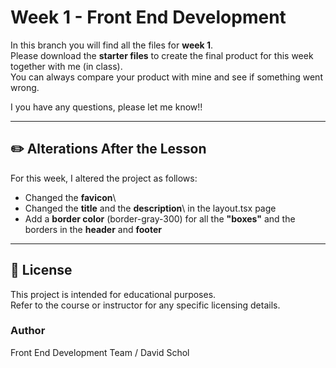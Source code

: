 # Week 1 - Front End Development

In this branch you will find all the files for **week 1**.\
Please download the **starter files** to create the final product for
this week together with me (in class).\
You can always compare your product with mine and see if something went
wrong.

I you have any questions, please let me know!!

------------------------------------------------------------------------

## ✏️ Alterations After the Lesson

For this week, I altered the project as follows:

-   Changed the **favicon**\
-   Changed the **title** and the **description**\ in the layout.tsx page
-   Add a **border color** (border-gray-300) for all the **"boxes"** and the borders
    in the **header** and **footer**

------------------------------------------------------------------------

## 📜 License

This project is intended for educational purposes.\
Refer to the course or instructor for any specific licensing details.

### Author

Front End Development Team / David Schol
